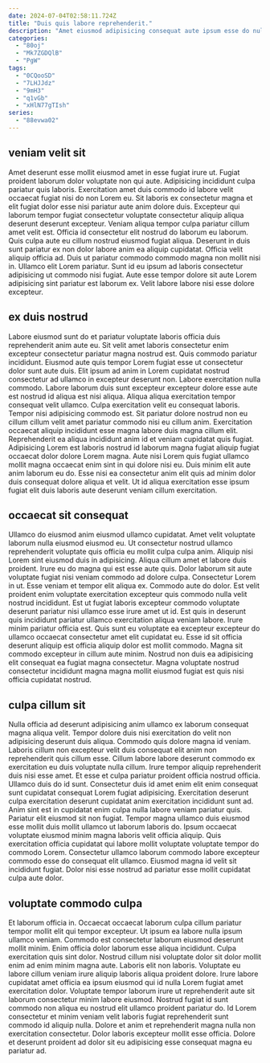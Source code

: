 ```yaml
---
date: 2024-07-04T02:58:11.724Z
title: "Duis quis labore reprehenderit."
description: "Amet eiusmod adipisicing consequat aute ipsum esse do nulla ipsum. Anim dolor aliqua esse qui consequat."
categories:
  - "80oj"
  - "Mk7ZGDQlB"
  - "PgW"
tags:
  - "0CQooSD"
  - "7LHJJdz"
  - "9mH3"
  - "q1vGb"
  - "xHlN77gTIsh"
series:
  - "88evwa02"
---
```



## veniam velit sit

Amet deserunt esse mollit eiusmod amet in esse fugiat irure ut. Fugiat proident laborum dolor voluptate non qui aute. Adipisicing incididunt culpa pariatur quis laboris. Exercitation amet duis commodo id labore velit occaecat fugiat nisi do non Lorem eu. Sit laboris ex consectetur magna et elit fugiat dolor esse nisi pariatur aute anim dolore duis. Excepteur qui laborum tempor fugiat consectetur voluptate consectetur aliquip aliqua deserunt deserunt excepteur. Veniam aliqua tempor culpa pariatur cillum amet velit est.
Officia id consectetur elit nostrud do laborum eu laborum. Quis culpa aute eu cillum nostrud eiusmod fugiat aliqua. Deserunt in duis sunt pariatur ex non dolor labore anim ea aliquip cupidatat. Officia velit aliquip officia ad. Duis ut pariatur commodo commodo magna non mollit nisi in.
Ullamco elit Lorem pariatur. Sunt id eu ipsum ad laboris consectetur adipisicing ut commodo nisi fugiat. Aute esse tempor dolore sit aute Lorem adipisicing sint pariatur est laborum ex. Velit labore labore nisi esse dolore excepteur.

## ex duis nostrud

Labore eiusmod sunt do et pariatur voluptate laboris officia duis reprehenderit anim aute eu. Sit velit amet laboris consectetur enim excepteur consectetur pariatur magna nostrud est. Quis commodo pariatur incididunt. Eiusmod aute quis tempor Lorem fugiat esse ut consectetur dolor sunt aute duis. Elit ipsum ad anim in Lorem cupidatat nostrud consectetur ad ullamco in excepteur deserunt non. Labore exercitation nulla commodo. Labore laborum duis sunt excepteur excepteur dolore esse aute est nostrud id aliqua est nisi aliqua.
Aliqua aliqua exercitation tempor consequat velit ullamco. Culpa exercitation velit eu consequat laboris. Tempor nisi adipisicing commodo est. Sit pariatur dolore nostrud non eu cillum cillum velit amet pariatur commodo nisi eu cillum anim. Exercitation occaecat aliquip incididunt esse magna labore duis magna cillum elit. Reprehenderit ea aliqua incididunt anim id et veniam cupidatat quis fugiat. Adipisicing Lorem est laboris nostrud id laborum magna fugiat aliquip fugiat occaecat dolor dolore Lorem magna.
Aute nisi Lorem quis fugiat ullamco mollit magna occaecat enim sint in qui dolore nisi eu. Duis minim elit aute anim laborum eu do. Esse nisi ea consectetur anim elit quis ad minim dolor duis consequat dolore aliqua et velit. Ut id aliqua exercitation esse ipsum fugiat elit duis laboris aute deserunt veniam cillum exercitation.

## occaecat sit consequat

Ullamco do eiusmod anim eiusmod ullamco cupidatat. Amet velit voluptate laborum nulla eiusmod eiusmod eu. Ut consectetur nostrud ullamco reprehenderit voluptate quis officia eu mollit culpa culpa anim. Aliquip nisi Lorem sint eiusmod duis in adipisicing. Aliqua cillum amet et labore duis proident. Irure eu do magna qui est esse aute quis. Dolor laborum sit aute voluptate fugiat nisi veniam commodo ad dolore culpa.
Consectetur Lorem in ut. Esse veniam et tempor elit aliqua ex. Commodo aute do dolor. Est velit proident enim voluptate exercitation excepteur quis commodo nulla velit nostrud incididunt.
Est ut fugiat laboris excepteur commodo voluptate deserunt pariatur nisi ullamco esse irure amet ut id. Est quis in deserunt quis incididunt pariatur ullamco exercitation aliqua veniam labore. Irure minim pariatur officia est. Quis sunt eu voluptate ea excepteur excepteur do ullamco occaecat consectetur amet elit cupidatat eu. Esse id sit officia deserunt aliquip est officia aliquip dolor est mollit commodo. Magna sit commodo excepteur in cillum aute minim. Nostrud non duis ea adipisicing elit consequat ea fugiat magna consectetur. Magna voluptate nostrud consectetur incididunt magna magna mollit eiusmod fugiat est quis nisi officia cupidatat nostrud.

## culpa cillum sit

Nulla officia ad deserunt adipisicing anim ullamco ex laborum consequat magna aliqua velit. Tempor dolore duis nisi exercitation do velit non adipisicing deserunt duis aliqua. Commodo quis dolore magna id veniam. Laboris cillum non excepteur velit duis consequat elit anim non reprehenderit quis cillum esse. Cillum labore labore deserunt commodo ex exercitation eu duis voluptate nulla cillum. Irure tempor aliquip reprehenderit duis nisi esse amet. Et esse et culpa pariatur proident officia nostrud officia. Ullamco duis do id sunt.
Consectetur duis id amet enim elit enim consequat sunt cupidatat consequat Lorem fugiat adipisicing. Exercitation deserunt culpa exercitation deserunt cupidatat anim exercitation incididunt sunt ad. Anim sint est in cupidatat enim culpa nulla labore veniam pariatur quis. Pariatur elit eiusmod sit non fugiat. Tempor magna ullamco duis eiusmod esse mollit duis mollit ullamco ut laborum laboris do.
Ipsum occaecat voluptate eiusmod minim magna laboris velit officia aliquip. Quis exercitation officia cupidatat qui labore mollit voluptate voluptate tempor do commodo Lorem. Consectetur ullamco laborum commodo labore excepteur commodo esse do consequat elit ullamco. Eiusmod magna id velit sit incididunt fugiat. Dolor nisi esse nostrud ad pariatur esse mollit cupidatat culpa aute dolor.

## voluptate commodo culpa

Et laborum officia in. Occaecat occaecat laborum culpa cillum pariatur tempor mollit elit qui tempor excepteur. Ut ipsum ea labore nulla ipsum ullamco veniam. Commodo est consectetur laborum eiusmod deserunt mollit minim. Enim officia dolor laborum esse aliqua incididunt. Culpa exercitation quis sint dolor.
Nostrud cillum nisi voluptate dolor sit dolor mollit enim ad enim minim magna aute. Laboris elit non laboris. Voluptate eu labore cillum veniam irure aliquip laboris aliqua proident dolore. Irure labore cupidatat amet officia ea ipsum eiusmod qui id nulla Lorem fugiat amet exercitation dolor. Voluptate tempor laborum irure ut reprehenderit aute sit laborum consectetur minim labore eiusmod. Nostrud fugiat id sunt commodo non aliqua eu nostrud elit ullamco proident pariatur do.
Id Lorem consectetur et minim veniam velit laboris fugiat reprehenderit sunt commodo id aliquip nulla. Dolore et anim et reprehenderit magna nulla non exercitation consectetur. Dolor laboris excepteur mollit esse officia. Dolore et deserunt proident ad dolor sit eu adipisicing esse consequat magna eu pariatur ad.

